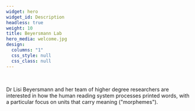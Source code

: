 ```yaml
---
widget: hero
widget_id: Description
headless: true
weight: 10
title: Beyersmann Lab
hero_media: welcome.jpg
design:
  columns: "1"
  css_style: null
  css_class: null
---
```

<br>

Dr Lisi Beyersmann and her team of higher degree researchers are interested in how the human reading system processes printed words, with a particular focus on units that carry meaning ("morphemes").